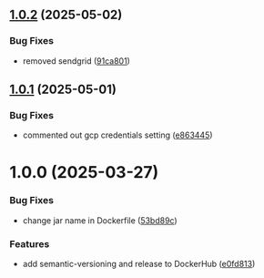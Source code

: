 ## [1.0.2](https://github.com/deepthought42/audit-service/compare/v1.0.1...v1.0.2) (2025-05-02)


### Bug Fixes

* removed sendgrid ([91ca801](https://github.com/deepthought42/audit-service/commit/91ca8012b3622c94a704c0bb28d5ecc3fb86bbe5))

## [1.0.1](https://github.com/deepthought42/audit-service/compare/v1.0.0...v1.0.1) (2025-05-01)


### Bug Fixes

* commented out gcp credentials setting ([e863445](https://github.com/deepthought42/audit-service/commit/e863445ea8fcc456a8886b828691efd1ddacc7da))

# 1.0.0 (2025-03-27)


### Bug Fixes

* change jar name in Dockerfile ([53bd89c](https://github.com/deepthought42/audit-service/commit/53bd89c855cb51b1bcf6506bd7dd92f60e3bb3c1))


### Features

* add semantic-versioning and release to DockerHub ([e0fd813](https://github.com/deepthought42/audit-service/commit/e0fd813c35b2f412b1799b1c1d7e683921f4e989))
